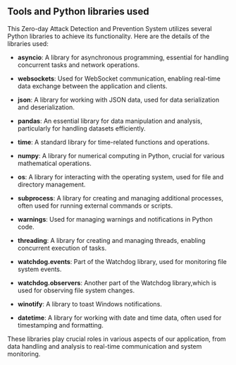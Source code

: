 ## Tools and Python libraries used

This Zero-day Attack Detection and Prevention System utilizes several Python libraries to achieve its functionality. Here are the details of the libraries used:

- **asyncio**: A library for asynchronous programming, essential for handling concurrent tasks and network operations.

- **websockets**: Used for WebSocket communication, enabling real-time data exchange between the application and clients.

- **json**: A library for working with JSON data, used for data serialization and deserialization.

- **pandas**: An essential library for data manipulation and analysis, particularly for handling datasets efficiently.

- **time**: A standard library for time-related functions and operations.

- **numpy**: A library for numerical computing in Python, crucial for various mathematical operations.

- **os**: A library for interacting with the operating system, used for file and directory management.

- **subprocess**: A library for creating and managing additional processes, often used for running external commands or scripts.

- **warnings**: Used for managing warnings and notifications in Python code.

- **threading**: A library for creating and managing threads, enabling concurrent execution of tasks.

- **watchdog.events**: Part of the Watchdog library, used for monitoring file system events.

- **watchdog.observers**: Another part of the Watchdog library,which is used for observing file system changes.

- **winotify**: A library to toast Windows notifications.

- **datetime**: A library for working with date and time data, often used for timestamping and formatting.

These libraries play crucial roles in various aspects of our application, from data handling and analysis to real-time communication and system monitoring.
